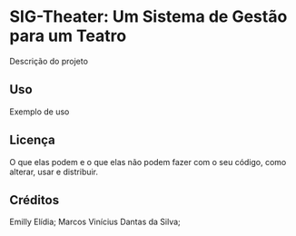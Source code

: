 # SIG-Theater: Um Sistema de Gestão para um Teatro

Descrição do projeto

## Uso
Exemplo de uso

## Licença
O que elas podem e o que elas não podem fazer com o seu código, como alterar, usar e distribuir.

## Créditos
Emilly Elídia;
Marcos Vinícius Dantas da Silva;

